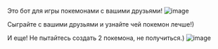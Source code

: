 Это бот для игры покемонами с вашими друзьями!
![image](https://github.com/DethtorkkY/m1l4/assets/138982852/374f6d78-34d6-49de-b4c7-7533067f2c76)

Сыграйте с вашими друзьями и узнайте чей покемон лечше!)

И еще! Не пытайтесь создать 2 покемона, не получиться.)
![image](https://github.com/DethtorkkY/m1l4/assets/138982852/2e683fd2-4a9a-4183-af10-35223ee0ffd5)
